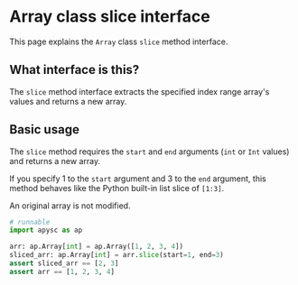 # Array class slice interface

This page explains the `Array` class `slice` method interface.

## What interface is this?

The `slice` method interface extracts the specified index range array's values and returns a new array.

## Basic usage

The `slice` method requires the `start` and `end` arguments (`int` or `Int` values) and returns a new array.

If you specify 1 to the `start` argument and 3 to the `end` argument, this method behaves like the Python built-in list slice of `[1:3]`.

An original array is not modified.

```py
# runnable
import apysc as ap

arr: ap.Array[int] = ap.Array([1, 2, 3, 4])
sliced_arr: ap.Array[int] = arr.slice(start=1, end=3)
assert sliced_arr == [2, 3]
assert arr == [1, 2, 3, 4]
```